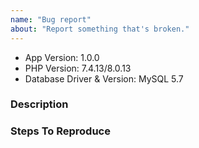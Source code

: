 ```yaml
---
name: "Bug report"
about: "Report something that's broken."
---
```


<!-- DO NOT THROW THIS AWAY -->
<!-- Fill out the FULL versions with patch versions -->

- App Version: 1.0.0
- PHP Version: 7.4.13/8.0.13
- Database Driver & Version: MySQL 5.7

### Description

### Steps To Reproduce
